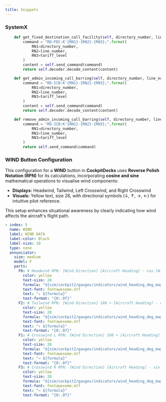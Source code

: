 ```yaml
---
title: Snippets
---
```


### SystemX


``` py title="SystemX"
    def get_fixed_destination_call_facility(self, directory_number, line_number, tariff_level):
        command = "RD-FDC:K'{RN1}-{RN2}-{RN3};".format(
            RN1=directory_number,
            RN2=line_number,
            RN3=tariff_level
        )
        content = self.send_command(command)
        return self.decoder.decode_content(content)

    def get_admin_incoming_call_barring(self, directory_number, line_number, tariff_level):
        command = "RD-ICB:K'{RN1}-{RN2}-{RN3};".format(
            RN1=directory_number,
            RN2=line_number,
            RN3=tariff_level
        )
        content = self.send_command(command)
        return self.decoder.decode_content(content)

    def remove_admin_incoming_call_barring(self, directory_number, line_number, tariff_level):
        command = "RD-ICB:K'{RN1}-{RN2}-{RN3};".format(
            RN1=directory_number,
            RN2=line_number,
            RN3=tariff_level
        )
        return self.send_command(command)
```

### WIND Button Configuration

This configuration for a **WIND** button in **CockpitDecks** uses **Reverse Polish Notation (RPN)** for its calculations, incorporating **cosine and sine** mathematical operations to visualise wind components:

- **Displays:** Headwind, Tailwind, Left Crosswind, and Right Crosswind
- **Visuals:** Yellow text, size 28, with directional symbols (↓, ↑, →, ←) for intuitive pilot reference.

This setup enhances situational awareness by clearly indicating how wind affects the aircraft's flight path.


``` yaml title="WIND DATA"
- index: 5
  name: WIND
  label: WIND DATA
  label-color: Black
  label-size: 10
  type: none
  annunciator:
    size: medium
    model: F
    parts:
      F0: # Headwind RPN: [Wind Direction] [Aircraft Heading] - cos [Wind Speed] *
        color: yellow
        text-size: 28
        formula: "${sim/cockpit2/gauges/indicators/wind_heading_deg_mag} ${sim/cockpit2/gauges/indicators/compass_heading_deg_mag} - cos ${sim/cockpit2/gauges/indicators/wind_speed_kts} *"
        text-font: fontawesome.otf
        text: "↓ ${formula}"
        text-format: "{0:.0f}"
      F2: # Tailwind RPN: [Wind Direction] 180 + [Aircraft Heading] - cos [Wind Speed] *
        color: yellow
        text-size: 28
        formula: "${sim/cockpit2/gauges/indicators/wind_heading_deg_mag} 180 + ${sim/cockpit2/gauges/indicators/compass_heading_deg_mag} - cos ${sim/cockpit2/gauges/indicators/wind_speed_kts} *"
        text-font: fontawesome.otf
        text: "↑ ${formula}"
        text-format: "{0:.0f}"
      F1: # Crosswind L RPN: [Wind Direction] 180 + [Aircraft Heading] - sin [Wind Speed] *
        color: yellow
        text-size: 28
        formula: "${sim/cockpit2/gauges/indicators/wind_heading_deg_mag} 180 + ${sim/cockpit2/gauges/indicators/compass_heading_deg_mag} - sin ${sim/cockpit2/gauges/indicators/wind_speed_kts} *"
        text-font: fontawesome.otf
        text: "→ ${formula}"
        text-format: "{0:.0f}"
      F3: # Crosswind R RPN: [Wind Direction] [Aircraft Heading] - sin [Wind Speed] *
        color: yellow
        text-size: 28
        formula: "${sim/cockpit2/gauges/indicators/wind_heading_deg_mag} ${sim/cockpit2/gauges/indicators/compass_heading_deg_mag} - sin ${sim/cockpit2/gauges/indicators/wind_speed_kts} *"
        text-font: fontawesome.otf
        text: "← ${formula}"
        text-format: "{0:.0f}"
```